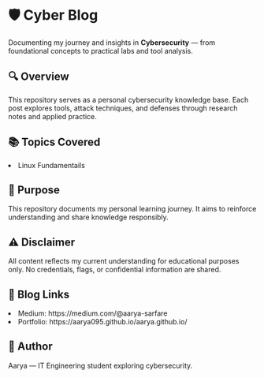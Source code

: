 <h1>🛡️ Cyber Blog</h1>
Documenting my journey and insights in <b>Cybersecurity</b> — from foundational concepts to practical labs and tool analysis.

<h2>🔍 Overview</h2>
This repository serves as a personal cybersecurity knowledge base.  
Each post explores tools, attack techniques, and defenses through research notes and applied practice.  

<h2>📚 Topics Covered</h2>

<li>Linux Fundamentails</li>

<h2>🧭 Purpose</h2>
This repository documents my personal learning journey.  
It aims to reinforce understanding and share knowledge responsibly.  

<h2>⚠️ Disclaimer</h2>
All content reflects my current understanding for educational purposes only.  
No credentials, flags, or confidential information are shared.

<h2>🔗 Blog Links</h2>

<li>Medium: https://medium.com/@aarya-sarfare</li>
<li>Portfolio: https://aarya095.github.io/aarya.github.io/</li>


<h2>🧠 Author</h2>
Aarya — IT Engineering student exploring cybersecurity.
